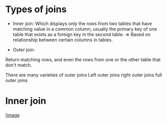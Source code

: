 # Types of joins

- Inner join:
Which displays only the rows from two tables that have matching value in a common column, usually the primary key of one table that exists as a foreign key in the second table.
=> Based on relationship between certain columns in tables.

- Outer join:

Return matching rows, and even the rows from one or the other table that don't match.

There are many varieties of outer joins
Left outer joins
right outer joins
full outer joins

# Inner join

[!image](./Inner_join_operator.png)
